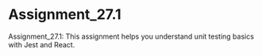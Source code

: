# Assignment_27.1
Assignment_27.1: This assignment helps you understand unit testing basics with Jest and React.
